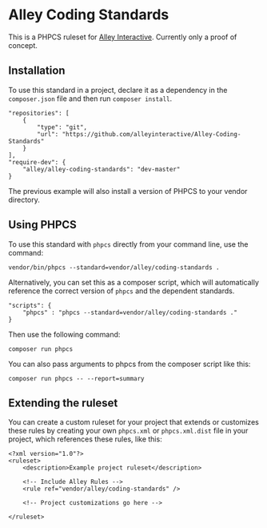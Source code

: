 # Alley Coding Standards

This is a PHPCS ruleset for [Alley Interactive](https://alley.co). Currently only a proof of concept.

## Installation

To use this standard in a project, declare it as a dependency in the `composer.json` file and then run `composer install`.

```
"repositories": [
    {
        "type": "git",
        "url": "https://github.com/alleyinteractive/Alley-Coding-Standards"
    }
],
"require-dev": {
    "alley/alley-coding-standards": "dev-master"
}
```

The previous example will also install a version of PHPCS to your vendor directory.

## Using PHPCS

To use this standard with `phpcs` directly from your command line, use the command:

```
vendor/bin/phpcs --standard=vendor/alley/coding-standards .
```

Alternatively, you can set this as a composer script, which will automatically reference the correct version of `phpcs` and the dependent standards.

```
"scripts": {
    "phpcs" : "phpcs --standard=vendor/alley/coding-standards ."
}
```

Then use the following command:

```
composer run phpcs
```

You can also pass arguments to phpcs from the composer script like this:

```
composer run phpcs -- --report=summary
```

## Extending the ruleset
You can create a custom ruleset for your project that extends or customizes these rules by creating your own  `phpcs.xml` or `phpcs.xml.dist` file in your project, which references these rules, like this:

```
<?xml version="1.0"?>
<ruleset>
	<description>Example project ruleset</description>

    <!-- Include Alley Rules -->
    <rule ref="vendor/alley/coding-standards" />

    <!-- Project customizations go here -->

</ruleset>
```